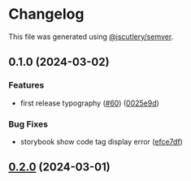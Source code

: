 # Changelog

This file was generated using [@jscutlery/semver](https://github.com/jscutlery/semver).

## 0.1.0 (2024-03-02)


### Features

* first release typography ([#60](https://github.com/jia-deriv/learnbase-ui/issues/60)) ([0025e9d](https://github.com/jia-deriv/learnbase-ui/commit/0025e9ded8d62e0e5c8bcca9aafe5aa37270d86c))


### Bug Fixes

* storybook show code tag display error ([efce7df](https://github.com/jia-deriv/learnbase-ui/commit/efce7df771deaf7e9ecba153b44d8211516fff4e))

## [0.2.0](https://github.com/jia-wei-00/learnease-ui/compare/v0.1.0...v0.2.0) (2024-03-01)
